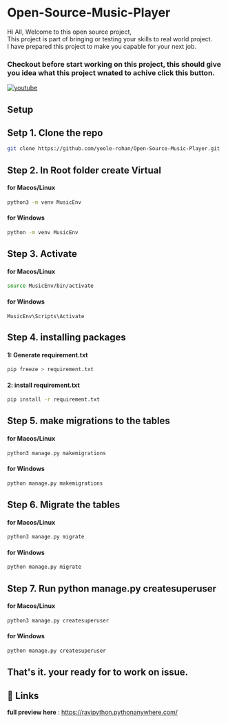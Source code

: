 ﻿# Open-Source-Music-Player

Hi All, Welcome to this open source project, <br>This project is part of bringing or testing your skills to real world project. <br>I have prepared this project to make you capable for your next job.

### Checkout before start working on this project, this should give you idea what this project wnated to achive click this button.
[![youtube](https://img.shields.io/badge/youtube-0A66C2?style=for-the-badge&logo=youtube&logoColor=white)](https://youtu.be/UhgFfxcWBU4)

## Setup

## Setp 1. Clone the repo 
```sh
git clone https://github.com/yeole-rohan/Open-Source-Music-Player.git
```
## Step 2. In Root folder create Virtual
  #### for Macos/Linux
  ```sh
python3 -m venv MusicEnv
  ```
  ####  for Windows
  ```sh
python -m venv MusicEnv
  ```
## Step 3. Activate
  ####  for Macos/Linux
  ```sh
source MusicEnv/bin/activate
  ```
  ####  for Windows
  ```
MusicEnv\Scripts\Activate
  ```
## Step 4. installing packages
  #### 1: Generate requirement.txt
  ```sh
pip freeze > requirement.txt
  ```
  #### 2: install requirement.txt
  ```sh
pip install -r requirement.txt
  ```

## Step 5. make migrations to the tables
 #### for Macos/Linux
```sh
python3 manage.py makemigrations 
```
 #### for Windows
```sh
python manage.py makemigrations 
```

## Step 6. Migrate the tables
 #### for Macos/Linux
```sh
python3 manage.py migrate 
```
 #### for Windows
```sh
python manage.py migrate 
```
## Step 7. Run python manage.py createsuperuser
 #### for Macos/Linux
```sh
python3 manage.py createsuperuser 
```
 #### for Windows
```sh
python manage.py createsuperuser 
```


## That's it. your ready for to work on issue.

## 🔗 Links
**full preview here** : https://ravipython.pythonanywhere.com/







